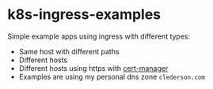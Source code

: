 # k8s-ingress-examples

Simple example apps using ingress with different types:
- Same host with different paths
- Different hosts
- Different hosts using https with [cert-manager](https://cert-manager.io/docs/)
- Examples are using my personal dns zone `clederson.com`



